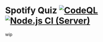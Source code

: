 # Spotify Quiz [![CodeQL](https://github.com/NachoToast/SpotifyQuiz/actions/workflows/codeql-analysis.yml/badge.svg)](https://github.com/NachoToast/SpotifyQuiz/actions/workflows/codeql-analysis.yml) [![Node.js CI (Server)](https://github.com/NachoToast/SpotifyQuiz/actions/workflows/node.js.server.yml/badge.svg)](https://github.com/NachoToast/SpotifyQuiz/actions/workflows/node.js.server.yml)

wip
